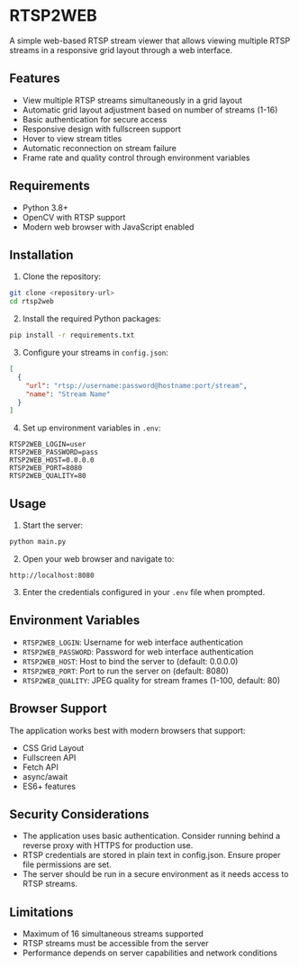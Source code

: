 # RTSP2WEB

A simple web-based RTSP stream viewer that allows viewing multiple RTSP streams in a responsive grid layout through a web interface.

## Features

- View multiple RTSP streams simultaneously in a grid layout
- Automatic grid layout adjustment based on number of streams (1-16)
- Basic authentication for secure access
- Responsive design with fullscreen support
- Hover to view stream titles
- Automatic reconnection on stream failure
- Frame rate and quality control through environment variables

## Requirements

- Python 3.8+
- OpenCV with RTSP support
- Modern web browser with JavaScript enabled

## Installation

1. Clone the repository:
```bash
git clone <repository-url>
cd rtsp2web
```

2. Install the required Python packages:
```bash
pip install -r requirements.txt
```

3. Configure your streams in `config.json`:
```json
[
  {
    "url": "rtsp://username:password@hostname:port/stream",
    "name": "Stream Name"
  }
]
```

4. Set up environment variables in `.env`:
```env
RTSP2WEB_LOGIN=user
RTSP2WEB_PASSWORD=pass
RTSP2WEB_HOST=0.0.0.0
RTSP2WEB_PORT=8080
RTSP2WEB_QUALITY=80
```

## Usage

1. Start the server:
```bash
python main.py
```

2. Open your web browser and navigate to:
```
http://localhost:8080
```

3. Enter the credentials configured in your `.env` file when prompted.

## Environment Variables

- `RTSP2WEB_LOGIN`: Username for web interface authentication
- `RTSP2WEB_PASSWORD`: Password for web interface authentication
- `RTSP2WEB_HOST`: Host to bind the server to (default: 0.0.0.0)
- `RTSP2WEB_PORT`: Port to run the server on (default: 8080)
- `RTSP2WEB_QUALITY`: JPEG quality for stream frames (1-100, default: 80)

## Browser Support

The application works best with modern browsers that support:
- CSS Grid Layout
- Fullscreen API
- Fetch API
- async/await
- ES6+ features

## Security Considerations

- The application uses basic authentication. Consider running behind a reverse proxy with HTTPS for production use.
- RTSP credentials are stored in plain text in config.json. Ensure proper file permissions are set.
- The server should be run in a secure environment as it needs access to RTSP streams.

## Limitations

- Maximum of 16 simultaneous streams supported
- RTSP streams must be accessible from the server
- Performance depends on server capabilities and network conditions
